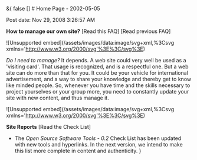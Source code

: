 &{<nil> false <nil> <nil> [] <nil> <nil> <nil> <nil> # Home Page - 2002-05-05

Post date: Nov 29, 2008 3:26:57 AM

**How to manage our own site?** [Read this FAQ] [Read previous FAQ]

![Unsupported embed](/assets/images/data:image/svg+xml,%3Csvg xmlns='http://www.w3.org/2000/svg'%3E%3C/svg%3E)

*Do I need to manage?* It depends. A web site could very well be used as a 'visiting card'. That usage is recognized, and is a respectful one. But a web site can do more than that for you. It could be your vehicle for international advertisement, and a way to share your knowledge and thereby get to know like minded people. So, whenever you have time and the skills necessary to project yourselves or your group more, you need to constantly update your site with new content, and thus manage it.

![Unsupported embed](/assets/images/data:image/svg+xml,%3Csvg xmlns='http://www.w3.org/2000/svg'%3E%3C/svg%3E)

**Site Reports** [Read the Check List]

-   The *Open Source Software Tools - 0.2* Check List has been updated with new tools and hyperlinks. In the next version, we intend to make this list more complete in content and authenticity.
}
